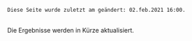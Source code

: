 `Diese Seite wurde zuletzt am geändert: 02.feb.2021 16:00.`
  
<br />
Die Ergebnisse werden in Kürze aktualisiert.
